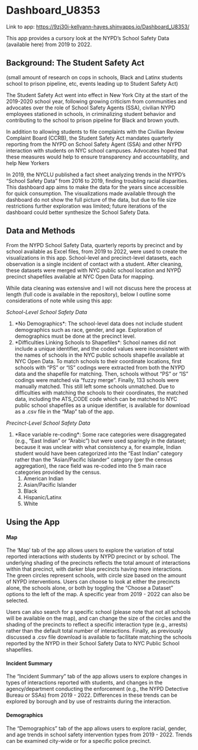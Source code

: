 # Dashboard_U8353

Link to app:  https://9zj30i-kellyann-hayes.shinyapps.io/Dashboard_U8353/ 

This app provides a cursory look at the NYPD’s School Safety Data (available here) from 2019 to 2022. 

## Background: The Student Safety Act

(small amount of research on cops in schools, Black and Latinx students school to prison pipeline, etc, events leading up to Student Safety Act)

The Student Safety Act went into effect in New York City at the start of the 2019-2020 school year, following growing criticism from communities and advocates over the role of School Safety Agents (SSA), civilian NYPD employees stationed in schools, in criminalizing student behavior and contributing to the school to prison pipeline for Black and brown youth.
 
In addition to allowing students to file complaints with the Civilian Review Complaint Board (CCRB), the Student Safety Act mandates quarterly reporting from the NYPD on School Safety Agent (SSA) and other NYPD interaction with students on NYC school campuses. Advocates hoped that these measures would help to ensure transparency and accountability, and help New Yorkers 

In 2019, the NYCLU published a fact sheet analyzing trends in the NYPD’s “School Safety Data” from 2016 to 2019, finding troubling racial disparities. This dashboard app aims to make the data for the years since accessible for quick consumption. The visualizations made available through the dashboard do not show the full picture of the data, but due to file size restrictions further exploration was limited; future iterations of the dashboard could better synthesize the School Safety Data.

## Data and Methods 

From the NYPD School Safety Data, quarterly reports by precinct and by school available as Excel files, from 2019 to 2022, were used to create the visualizations in this app. School-level and precinct-level datasets, each observation is a single incident of contact with a student. After cleaning, these datasets were merged with NYC public school location and NYPD precinct shapefiles available at NYC Open Data for mapping. 

While data cleaning was extensive and I will not discuss here the process at length (full code is available in the repository), below I outline some considerations of note while using this app: 

*School-Level School Safety Data*
<ol>
  <li>*No Demographics*: The school-level data does not include student demographics such as race, gender, and age. Exploration of demographics must be done at the precinct level. </li>
  <li>*Difficulties Linking Schools to Shapefiles*: School names did not include a unique identifier, and the coded values were inconsistent with the names of schools in the NYC public schools shapefile available at NYC Open Data. To match schools to their coordinate locations, first schools with “PS” or “IS” codings were extracted from both the NYPD data and the shapefile for matching. Then, schools without “PS” or “IS” codings were matched via “fuzzy merge”. Finally, 133 schools were manually matched. This still left some schools unmatched. Due to difficulties with matching the schools to their coordinates, the matched data, including the ATS_CODE code which can be matched to NYC public school shapefiles as a unique identifier, is available for download as a .csv file in the “Map” tab of the app. </li>
</ol>

*Precinct-Level School Safety Data*
<ol>
  <li>*Race variable re-coding*: Some race categories were disaggregated (e.g., “East Indian” or “Arabic”) but were used sparingly in the dataset; because it was unclear with what consistency a, for example, Indian student would have been categorized into the “East Indian” category rather than the “Asian/Pacific Islander” category (per the census aggregation), the race field was re-coded into the 5 main race categories provided by the census.
    <ol>
      <li>American Indian</li>
      <li>Asian/Pacific Islander</li>
      <li>Black</li>
      <li>Hispanic/Latinx</li>
      <li>White</li>
    </ol>
 </li>
</ol>

## Using the App

#### Map 

The ‘Map’ tab of the app allows users to explore the variation of total reported interactions with students by NYPD precinct or by school. The underlying shading of the precincts reflects the total amount of interactions within that precinct, with darker blue precincts having more interactions. The green circles represent schools, with circle size based on the amount of NYPD interventions. Users can choose to look at either the precincts alone, the schools alone, or both by toggling the “Choose a Dataset” options to the left of the map. A specific year from 2019 - 2022 can also be selected. 

Users can also search for a specific school (please note that not all schools will be available on the map), and can change the size of the circles and the shading of the precincts to reflect a specific interaction type (e.g., arrests) rather than the default total number of interactions. 
Finally, as previously discussed a .csv file download is available to facilitate matching the schools reported by the NYPD in their School Safety Data to NYC Public School shapefiles. 

#### Incident Summary

The “Incident Summary” tab of the app allows users to explore changes in types of interactions reported with students, and changes in the agency/department conducting the enforcement (e.g., the NYPD Detective Bureau or SSAs) from 2019 - 2022. Differences in these trends can be explored by borough and by use of restraints during the interaction. 

#### Demographics

The “Demographics” tab of the app allows users to explore racial, gender, and age trends in school safety intervention types from 2019 - 2022. Trends can be examined city-wide or for a specific police precinct. 
